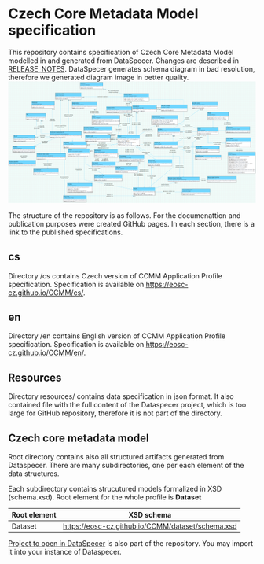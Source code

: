 # Czech Core Metadata Model specification

This repository contains specification of Czech Core Metadata Model modelled in and generated from DataSpecer.
Changes are described in [RELEASE_NOTES](RELEASE_NOTES.md).
DataSpecer generates schema diagram in bad resolution, therefore we generated diagram image in better quality.
![CCMM schema diagram](CCMM-model.png)

The structure of the repository is as follows. For the documenattion and publication purposes were created GitHub pages. In each section, there is a link to the published specifications.

## cs

Directory /cs contains Czech version of CCMM Application Profile specification. Specification is available on https://eosc-cz.github.io/CCMM/cs/.

## en

Directory /en contains English version of CCMM Application Profile specification. Specification is available on https://eosc-cz.github.io/CCMM/en/.

## Resources

Directory resources/ contains data specification in json format. It also contained file with the full content of the Dataspecer project, which is too large for GitHub repository, therefore it is not part of the directory.

## Czech core metadata model

Root directory contains also all structured artifacts generated from Dataspecer. There are many subdirectories, one per each element of the data structures. 

Each subdirectory contains strucutured models formalized in XSD (schema.xsd). Root element for the whole profile is **Dataset**

|Root element|XSD schema|
| - | - | 
|Dataset|https://eosc-cz.github.io/CCMM/dataset/schema.xsd|

[Project to open in DataSpecer](https://github.com/EOSC-CZ/CCMM/blob/main/Czech%20Core%20Metadata%20Model-Backup.zip) is also part of the repository. You may import it into your instance of Dataspecer.

